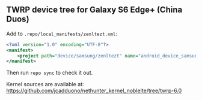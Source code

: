 ## TWRP device tree for Galaxy S6 Edge+ (China Duos)

Add to `.repo/local_manifests/zenltezt.xml`:

```xml
<?xml version="1.0" encoding="UTF-8"?>
<manifest>
	<project path="device/samsung/zenltezt" name="android_device_samsung_zenltezt" remote="TeamWin" revision="android-6.0" />
</manifest>
```

Then run `repo sync` to check it out.

Kernel sources are available at: https://github.com/jcadduono/nethunter_kernel_noblelte/tree/twrp-6.0


